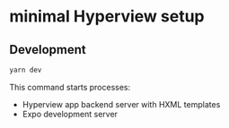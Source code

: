 # minimal Hyperview setup

## Development

```sh
yarn dev
```

This command starts processes:

- Hyperview app backend server with HXML templates
- Expo development server
